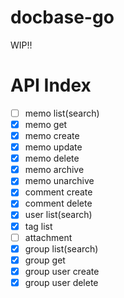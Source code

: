
# docbase-go

 WIP!!

# API Index
- [ ] memo list(search)
- [x] memo get
- [x] memo create
- [x] memo update
- [x] memo delete
- [x] memo archive
- [x] memo unarchive
- [x] comment create
- [x] comment delete
- [x] user list(search)
- [x] tag list
- [ ] attachment
- [x] group list(search)
- [x] group get
- [x] group user create
- [x] group user delete
